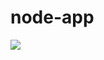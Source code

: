 # node-app

<a href='https://travis-ci.org/aamol/spring-app'><img src='https://secure.travis-ci.org/aamol/node-app.png?branch=master'></a>
